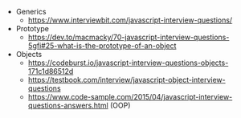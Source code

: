 - Generics
  - https://www.interviewbit.com/javascript-interview-questions/
- Prototype
  - https://dev.to/macmacky/70-javascript-interview-questions-5gfi#25-what-is-the-prototype-of-an-object
- Objects
  - https://codeburst.io/javascript-interview-questions-objects-171c1d86512d
  - https://testbook.com/interview/javascript-object-interview-questions
  - https://www.code-sample.com/2015/04/javascript-interview-questions-answers.html (OOP)